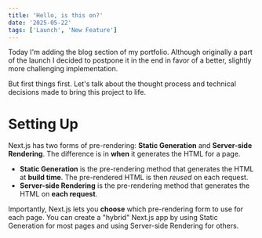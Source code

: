 ```yaml
---
title: 'Hello, is this on?'
date: '2025-05-22'
tags: ['Launch', 'New Feature']
---
```

 
Today I'm adding the blog section of my portfolio. Although originally a part of the launch I decided to postpone it in the end in favor of a better, slightly more challenging implementation.

But first things first. Let's talk about the thought process and technical decisions made to bring this project to life.

**Setting Up**
==============

Next.js has two forms of pre-rendering: **Static Generation** and **Server-side Rendering**. The difference is in **when** it generates the HTML for a page.
 
- **Static Generation** is the pre-rendering method that generates the HTML at **build time**. The pre-rendered HTML is then _reused_ on each request.
- **Server-side Rendering** is the pre-rendering method that generates the HTML on **each request**.
 
Importantly, Next.js lets you **choose** which pre-rendering form to use for each page. You can create a "hybrid" Next.js app by using Static Generation for most pages and using Server-side Rendering for others.